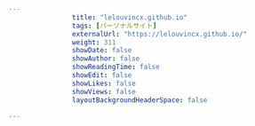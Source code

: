 ---
                title: "lelouvincx.github.io"
                tags: [パーソナルサイト]
                externalUrl: "https://lelouvincx.github.io/"
                weight: 311
                showDate: false
                showAuthor: false
                showReadingTime: false
                showEdit: false
                showLikes: false
                showViews: false
                layoutBackgroundHeaderSpace: false
                ---

